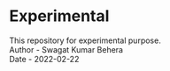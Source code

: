 # Experimental
This repository for experimental purpose.<br>
Author - Swagat Kumar Behera<br>
Date - 2022-02-22
